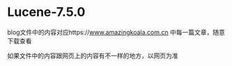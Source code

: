 # Lucene-7.5.0

blog文件中的内容对应https://www.amazingkoala.com.cn 中每一篇文章，随意下载查看

如果文件中的内容跟网页上的内容有不一样的地方，以网页为准
